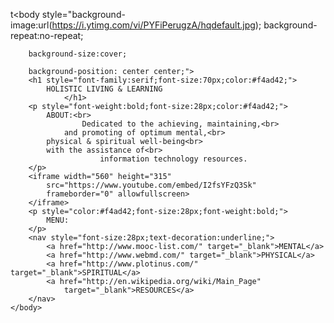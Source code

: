 t<body style="background-image:url(https://i.ytimg.com/vi/PYFiPerugzA/hqdefault.jpg);
		background-repeat:no-repeat;

		background-size:cover;

		background-position: center center;">
		<h1 style="font-family:serif;font-size:70px;color:#f4ad42;">
			HOLISTIC LIVING & LEARNING
                </h1>
		<p style="font-weight:bold;font-size:28px;color:#f4ad42;">
			ABOUT:<br>
	                Dedicated to the achieving, maintaining,<br> 
  		        and promoting of optimum mental,<br>
			physical & spiritual well-being<br>
			with the assistance of<br> 
                        information technology resources.
		</p>
		<iframe width="560" height="315" 
			src="https://www.youtube.com/embed/I2fsYFzQ3Sk" 
			frameborder="0" allowfullscreen>
		</iframe>
		<p style="color:#f4ad42;font-size:28px;font-weight:bold;">
			MENU:
		</p>
		<nav style="font-size:28px;text-decoration:underline;">
			<a href="http://www.mooc-list.com/" target="_blank">MENTAL</a>
			<a href="http://www.webmd.com/" target="_blank">PHYSICAL</a>
			<a href="http://www.plotinus.com/" target="_blank">SPIRITUAL</a>
			<a href="http://en.wikipedia.org/wiki/Main_Page"
				target="_blank">RESOURCES</a>
		</nav>
	</body>
